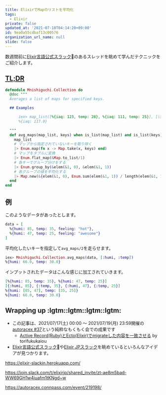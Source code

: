 ```yaml
---
title: ElixirでMapのリストを平均化
tags:
  - Elixir
private: false
updated_at: '2021-07-18T04:14:20+09:00'
id: 9ea0a55cdbaf13c00576
organization_url_name: null
slide: false
---
```


数週間前に[Elixir言語公式スラック](https://elixir-slackin.herokuapp.com/)のあるスレッドを眺めて学んだテクニックをご紹介します。

## [TL;DR](https://ja.wikipedia.org/wiki/Wikipedia:%E9%95%B7%E3%81%99%E3%81%8E%E3%81%BE%E3%81%99%E3%80%81%E8%AA%AD%E3%82%93%E3%81%A7%E3%81%84%E3%81%BE%E3%81%9B%E3%82%93)

```elixir
defmodule Mnishiguchi.Collection do
  @doc """
  Averages a list of maps for specified keys.

  ## Examples

      iex> map_list([%{iaq: 123, temp: 28}, %{iaq: 111, temp: 25}], [:iaq])
      %{iaq: 117.0}

  """
  def avg_maps(map_list, keys) when is_list(map_list) and is_list(keys) do
    map_list
    # マップから指定されていないキーを取り除く
    |> Enum.map(fn x -> Map.take(x, keys) end)
    # マップをタプルに変換
    |> Enum.flat_map(&Map.to_list/1)
    # 各キーでグループ分けをする
    |> Enum.group_by(&elem(&1, 0), &elem(&1, 1))
    # 各グルーブの値を平均化する
    |> Map.new(&{elem(&1, 0), Enum.sum(elem(&1, 1)) / length(elem(&1, 1))})
  end
end
```

## 例

このようなデータがあったとします。

```elixir
data = [
  %{humi: 85, temp: 35, feeling: "hot"},
  %{humi: 47, temp: 25, feeling: "awesome"}
]
```

平均化したいキーを指定して`avg_maps/2`を走らせます。

```elixir
iex> Mnishiguchi.Collection.avg_maps(data, [:humi, :temp])
%{humi: 66.0, temp: 30.0}
```

インプットされたデータはこんな感じに加工されていきます。

```elixir
[%{humi: 85, temp: 35}, %{humi: 47, temp: 25}]
[{:humi, 85}, {:temp, 35}, {:humi, 47}, {:temp, 25}]
%{humi: [85, 47], temp: [35, 25]}
%{humi: 66.0, temp: 30.0}
```

## Wrapping up :lgtm::lgtm::lgtm::lgtm:

- この記事は、2021/07/17(土) 00:00 〜 2021/07/19(月) 23:59開催の[autoracex #37](https://autoracex.connpass.com/event/219198/)という純粋なもくもく会での成果です
  - [Active Record(Ruby)とEcto(Elixir)でmigrateした内容を一致させる](https://qiita.com/torifukukaiou/items/e03120b0cadd8f5b3af8) by torifukukaiou
- [Elixir言語公式スラック](https://elixir-slackin.herokuapp.com/)や[Elixir JPスラック](https://join.slack.com/t/elixirjp/shared_invite/zt-ae8m5bad-WW69GH1w4iuafm1tKNgd~w)を眺めているといろんなアイデアが見つかります。

https://elixir-slackin.herokuapp.com/

https://join.slack.com/t/elixirjp/shared_invite/zt-ae8m5bad-WW69GH1w4iuafm1tKNgd~w

https://autoracex.connpass.com/event/219198/
